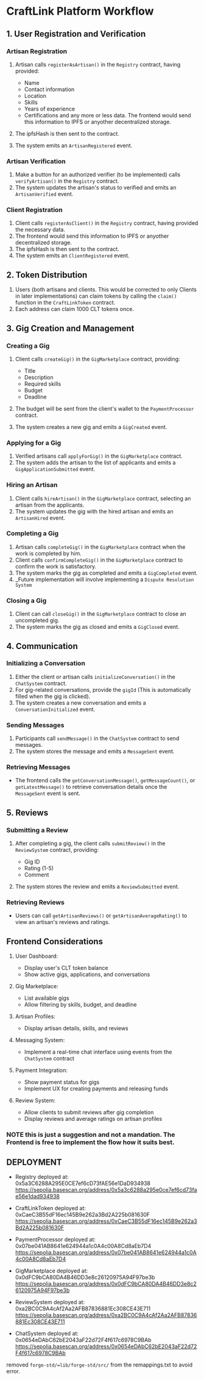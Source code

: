 # CraftLink Platform Workflow

## 1. User Registration and Verification

### Artisan Registration
1. Artisan calls `registerAsArtisan()` in the `Registry` contract, having provided:
   - Name
   - Contact information
   - Location
   - Skills
   - Years of experience
   - Certifications
and any more or less data. The frontend would send this information to IPFS or anyother decentralized storage.
2. The ipfsHash is then sent to the contract.

3. The system emits an `ArtisanRegistered` event.

### Artisan Verification
1. Make a button for an authorized verifier (to be implemented) calls `verifyArtisan()` in the `Registry` contract.
2. The system updates the artisan's status to verified and emits an `ArtisanVerified` event.

### Client Registration
1. Client calls `registerAsClient()` in the `Registry` contract, having provided the necessary data.
2. The frontend would send this information to IPFS or anyother decentralized storage.
3. The ipfsHash is then sent to the contract.
4. The system emits an `ClientRegistered` event.

## 2. Token Distribution

1. Users (both artisans and clients. This would be corrected to only Clients in later implementations) can claim tokens by calling the `claim()` function in the `CraftLinkToken` contract.
2. Each address can claim 1000 CLT tokens once.

## 3. Gig Creation and Management

### Creating a Gig
1. Client calls `createGig()` in the `GigMarketplace` contract, providing:
   - Title
   - Description
   - Required skills
   - Budget
   - Deadline

2. The budget will be sent from the client's wallet to the `PaymentProcessor` contract.
3. The system creates a new gig and emits a `GigCreated` event.

### Applying for a Gig
1. Verified artisans call `applyForGig()` in the `GigMarketplace` contract.
2. The system adds the artisan to the list of applicants and emits a `GigApplicationSubmitted` event.

### Hiring an Artisan
1. Client calls `hireArtisan()` in the `GigMarketplace` contract, selecting an artisan from the applicants.
2. The system updates the gig with the hired artisan and emits an `ArtisanHired` event.

### Completing a Gig
1. Artisan calls `completeGig()` in the `GigMarketplace` contract when the work is completed by him.
2. Client calls `confirmCompleteGig()` in the `GigMarketplace` contract to confirm the work is satisfactory.
3. The system marks the gig as completed and emits a `GigCompleted` event.
4. _Future implementation will involve implementing a `Dispute Resolution System`

### Closing a Gig
1. Client can call `closeGig()` in the `GigMarketplace` contract to close an uncompleted gig.
2. The system marks the gig as closed and emits a `GigClosed` event.

## 4. Communication

### Initializing a Conversation
1. Either the client or artisan calls `initializeConversation()` in the `ChatSystem` contract.
2. For gig-related conversations, provide the `gigId` (This is automatically filled when the gig is clicked).
3. The system creates a new conversation and emits a `ConversationInitialized` event.

### Sending Messages
1. Participants call `sendMessage()` in the `ChatSystem` contract to send messages.
2. The system stores the message and emits a `MessageSent` event.

### Retrieving Messages
- The frontend calls the `getConversationMessage()`, `getMessageCount()`, or `getLatestMessage()` to retrieve conversation details once the `MessageSent` event is sent.

## 5. Reviews

### Submitting a Review
1. After completing a gig, the client calls `submitReview()` in the `ReviewSystem` contract, providing:
   - Gig ID
   - Rating (1-5)
   - Comment

2. The system stores the review and emits a `ReviewSubmitted` event.

### Retrieving Reviews
- Users can call `getArtisanReviews()` or `getArtisanAverageRating()` to view an artisan's reviews and ratings.

## Frontend Considerations

1. User Dashboard:
   - Display user's CLT token balance
   - Show active gigs, applications, and conversations

2. Gig Marketplace:
   - List available gigs
   - Allow filtering by skills, budget, and deadline

3. Artisan Profiles:
   - Display artisan details, skills, and reviews

4. Messaging System:
   - Implement a real-time chat interface using events from the `ChatSystem` contract

5. Payment Integration:
   - Show payment status for gigs
   - Implement UX for creating payments and releasing funds

6. Review System:
   - Allow clients to submit reviews after gig completion
   - Display reviews and average ratings on artisan profiles

### NOTE this is just a suggestion and not a mandation. The Frontend is free to implement the flow how it suits best.

## DEPLOYMENT
- Registry deployed at: 0x5a3C6288A295E0CE7ef6cD73fAE56e1DaD934938
https://sepolia.basescan.org/address/0x5a3c6288a295e0ce7ef6cd73fae56e1dad934938

- CraftLinkToken deployed at: 0xCaeC3B55dF16ec145B9e262a3Bd2A225b081630F
https://sepolia.basescan.org/address/0xCaeC3B55dF16ec145B9e262a3Bd2A225b081630F

- PaymentProcessor deployed at: 0x07be041AB8641e624944a1c0A4c00A8Cd8aEb7D4
https://sepolia.basescan.org/address/0x07be041AB8641e624944a1c0A4c00A8Cd8aEb7D4

- GigMarketplace deployed at: 0x0dFC9bCA80DA4B46DD3e8c26120975A94F97be3b
https://sepolia.basescan.org/address/0x0dFC9bCA80DA4B46DD3e8c26120975A94F97be3b

- ReviewSystem deployed at: 0xa2BC0C9A4cAf2Aa2AFB87836881Ec308CE43E711
https://sepolia.basescan.org/address/0xa2BC0C9A4cAf2Aa2AFB87836881Ec308CE43E711

- ChatSystem deployed at: 0x0654eDAbC62bE2043aF22d72F4f617c6978C9BAb
https://sepolia.basescan.org/address/0x0654eDAbC62bE2043aF22d72F4f617c6978C9BAb

removed `forge-std/=lib/forge-std/src/` from the remappings.txt to avoid error.